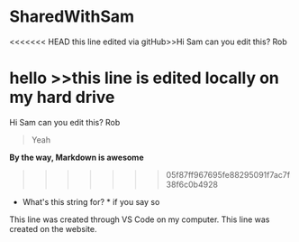 # SharedWithSam
<<<<<<< HEAD
this line edited via gitHub>>Hi Sam can you edit this? Rob

hello >>this line is edited locally on my hard drive
=======
Hi Sam
can you edit this?
Rob

> Yeah

**By the way, Markdown is awesome**
>>>>>>> 05f87ff967695fe88295091f7ac7f38f6c0b4928 

* What's this string for? *
if you say so


This line was created through VS Code on my computer.
This line was created on the website.

